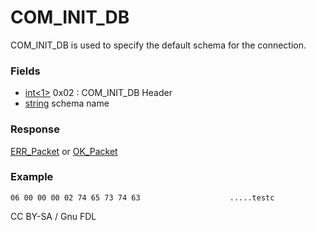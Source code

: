 
# COM_INIT_DB

COM_INIT_DB is used to specify the default schema for the connection.


### Fields



* [int<1>](../protocol-data-types.md#fixed-length-integers) 0x02 : COM_INIT_DB Header
* [string<NUL>](../protocol-data-types.md#null-terminated-strings) schema name



### Response


[ERR_Packet](../4-server-response-packets/err_packet.md) or [OK_Packet](../4-server-response-packets/ok_packet.md)


### Example



```
06 00 00 00 02 74 65 73 74 63                    .....testc
```




CC BY-SA / Gnu FDL

